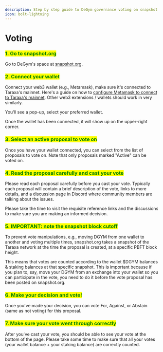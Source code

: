 ```yaml
---
description: Step by step guide to DeGym governance voting on snapshot.org
icon: bolt-lightning
---
```


# Voting

### <mark style="color:green;">1. Go to snapshot.org</mark> <a href="#id-1.-go-to-snapshot.org" id="id-1.-go-to-snapshot.org"></a>

Go to DeGym's space at [snapshot.org](https://snapshot.org/#/degym-dao.eth).

### <mark style="color:green;">2. Connect your wallet</mark> <a href="#id-2.-connect-your-wallet" id="id-2.-connect-your-wallet"></a>

Connect your web3 wallet (e.g., Metamask), make sure it's connected to Taraxa's mainnet. Here's a guide on how to [configure Metamask to connect to Taraxa's mainnet](https://docs.taraxa.io/wallet/metamask). Other web3 extensions / wallets should work in very similarly.

You'll see a pop-up, select your preferred wallet.

Once the wallet has been connected, it will show up on the upper-right corner.

### <mark style="color:green;">3. Select an active proposal to vote on</mark> <a href="#id-3.-select-an-active-proposal-to-vote-on" id="id-3.-select-an-active-proposal-to-vote-on"></a>

Once you have your wallet connected, you can select from the list of proposals to vote on. Note that only proposals marked "Active" can be voted on.

### <mark style="color:green;">4. Read the proposal carefully and cast your vote</mark> <a href="#id-4.-read-the-proposal-carefully-and-cast-your-vote" id="id-4.-read-the-proposal-carefully-and-cast-your-vote"></a>

Please read each proposal carefully before you cast your vote. Typically each proposal will contain a brief description of the vote, links to more details, and a discussion page in Discord where community members are talking about the issues.

Please take the time to visit the requisite reference links and the discussions to make sure you are making an informed decision.

### <mark style="color:green;">5. IMPORTANT: note the snapshot block cutoff</mark> <a href="#id-5.-important-note-the-snapshot-block-cutoff" id="id-5.-important-note-the-snapshot-block-cutoff"></a>

To prevent vote manipulations, e.g., moving DGYM from one wallet to another and voting multiple times, snapshot.org takes a snapshot of the Taraxa network at the time the proposal is created, at a specific PBFT block height.

This means that votes are counted according to the wallet $DGYM balances & staking balances at that specific snapshot. This is important because if you plan to, say, move your DGYM from an exchange into your wallet so you can participate in the vote, you need to do it before the vote proposal has been posted on snapshot.org.

### <mark style="color:green;">6. Make your decision and vote!</mark> <a href="#id-6.-make-your-decision-and-vote" id="id-6.-make-your-decision-and-vote"></a>

Once you've made your decision, you can vote For, Against, or Abstain (same as not voting) for this proposal.

### <mark style="color:green;">7. Make sure your vote went through correctly</mark> <a href="#id-7.-make-sure-your-vote-went-through-correctly" id="id-7.-make-sure-your-vote-went-through-correctly"></a>

After you've cast your vote, you should be able to see your vote at the bottom of the page. Please take some time to make sure that all your votes (your wallet balance + your staking balance) are correctly counted.
